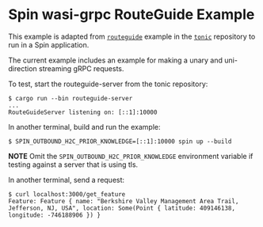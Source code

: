 # Spin wasi-grpc RouteGuide Example

This example is adapted from [`routeguide`](TODO) example in the [`tonic`](TODO) repository to run in a Spin application.

The current example includes an example for making a unary and uni-direction streaming gRPC requests.

To test, start the routeguide-server from the tonic repository:

```console
$ cargo run --bin routeguide-server
...
RouteGuideServer listening on: [::1]:10000
```

In another terminal, build and run the example:
```
$ SPIN_OUTBOUND_H2C_PRIOR_KNOWLEDGE=[::1]:10000 spin up --build
```

**NOTE** Omit the `SPIN_OUTBOUND_H2C_PRIOR_KNOWLEDGE` environment variable if testing against a server that is using tls.

In another terminal, send a request:
```console
$ curl localhost:3000/get_feature
Feature: Feature { name: "Berkshire Valley Management Area Trail, Jefferson, NJ, USA", location: Some(Point { latitude: 409146138, longitude: -746188906 }) }